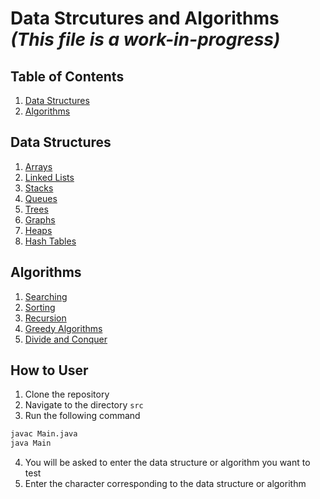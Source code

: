 # Data Strcutures and Algorithms _(This file is a work-in-progress)_
## Table of Contents
1. [Data Structures](#data-structures)
2. [Algorithms](#algorithms)

## Data Structures
1. [Arrays](#arrays)
2. [Linked Lists](#linked-lists)
3. [Stacks](#stacks)
4. [Queues](#queues)
5. [Trees](#trees)
6. [Graphs](#graphs)
7. [Heaps](#heaps)
8. [Hash Tables](#hash-tables)

## Algorithms
1. [Searching](#searching)
2. [Sorting](#sorting)
3. [Recursion](#recursion)
4. [Greedy Algorithms](#greedy-algorithms)
5. [Divide and Conquer](#divide-and-conquer)

## How to User
1. Clone the repository
2. Navigate to the directory `src`
3. Run the following command
```bash
javac Main.java
java Main
```
4. You will be asked to enter the data structure or algorithm you want to test
5. Enter the character corresponding to the data structure or algorithm

